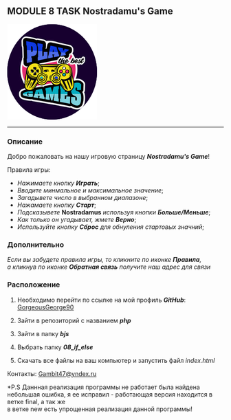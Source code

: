 ## MODULE 8 TASK Nostradamu's Game
![logo](bjs/08_if_else/assets/img/logoTest.png)

***

### Описание

Добро пожаловать на нашу игровую страницу ***Nostradamu's Game***!

Правила игры:

* *Нажимаете кнопку* ***Играть***;
* <i>Вводите минмальное и максимальное значение</i>;
* *Загадывете число в выбранном диапазоне*;
* *Нажамаете кнопку* ***Старт***;
* *Подсказывете* <b>Nostradamus</b> *используя кнопки* ***Больше/Меньше***;
* <i>Как только он угадывает, жмете</i> ***Верно***;
* *Используйте кнопку* ***Сброс*** *для обнуления стартовых значний*;

### Дополнительно

<i> Если вы забудете правила игры, то кликните по иконке **Правила**,<br> а кликнув по иконке **Обратная связь** получите наш адрес для связи </i>


### Расположение

1. Необходимо перейти по ссылке на мой профиль ***GitHub***: [GorgeousGeorge90](https://github.com/GorgeousGeorge90)

2. Зайти в репозиторий с названием ***php***

3. Зайти в папку ***bjs***

4. Выбрать папку ***08_if_else***

5. Скачать все файлы на ваш компьютер и запустить файл *index.html*

Контакты: [Gambit47@yndex.ru](Gambit47@ynadex.ru)

*P.S Даннная реализация программы не работает была найдена небольшая ошибка, я ее исправил - работающая версия находится в ветке final, а так же <br>
в ветке new есть упрощенная реализация данной программы!
